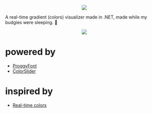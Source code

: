 <p align="center">
  <img src="https://i.imgur.com/wJOI2PC_d.webp?maxwidth=760&fidelity=grand" />
</p>
A real-time gradient (colors) visualizer made in .NET, made while my budgies were sleeping. 🐣

<p align="center">
  <img src="https://i.imgur.com/54BOKGH_d.webp?maxwidth=760&fidelity=grand"/>
</p>

# powered by
- [ProggyFont](https://github.com/bluescan/proggyfonts)
- [ColorSlider](https://github.com/fabricelacharme/ColorSlider)

# inspired by
- [Real-time colors](https://www.realtimecolors.com/?colors=fbfcf8-20220c-d37e7e-351212-c35050&fonts=Fira%20Code-Noto%20Sans%20Osage)
